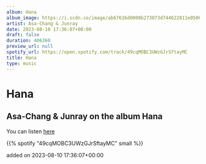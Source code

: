 ```yaml
---
album: Hana
album_image: https://i.scdn.co/image/ab67616d0000b273073d744622811e05061b05ef
artist: Asa-Chang & Junray
date: 2023-08-10 17:36:07+00:00
draft: false
duration: 406360
preview_url: null
spotify_url: https://open.spotify.com/track/49cqMOBC3UWzGJrSftayMC
title: Hana
type: music
---
```



# Hana

## Asa-Chang & Junray on the album Hana

You can listen [here](https://open.spotify.com/track/49cqMOBC3UWzGJrSftayMC)

{{% spotify "49cqMOBC3UWzGJrSftayMC" small %}}

added on 2023-08-10 17:36:07+00:00